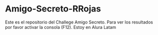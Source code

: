 # Amigo-Secreto-RRojas
Este es el repositorio del Challege Amigo Secreto. Para ver los resultados por favor activar la consola (F12).  Estoy en Alura Latam
